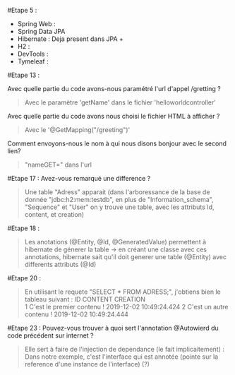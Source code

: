 #Etape 5 :

- Spring Web :
- Spring Data JPA
- Hibernate : Deja present dans JPA + 
- H2 :
- DevTools :
- Tymeleaf :
	
#Etape 13 :

Avec quelle partie du code avons-nous paramétré l'url d'appel /gretting ?
>Avec le paramètre 'getName' dans le fichier 'helloworldcontroller'
		
Avec quelle partie du code avons nous choisi le fichier HTML à afficher ?
>Avec le  '@GetMapping("/greeting")'

Comment envoyons-nous le nom à qui nous disons bonjour avec le second lien? 
>"nameGET=" dans l'url
		
#Etape 17 :
Avez-vous remarqué une difference ?
>Une table "Adress" apparait (dans l'arboressance de la base de donnée "jdbc:h2:mem:testdb", en plus de "Information_schema", "Sequence" et "User" on y trouve une table, avec les attributs Id, content, et creation)
	
#Etape 18 : 
>Les anotations (@Entity, @Id, @GeneratedValue) permettent à hibernate de génerer la table -> en créant une classe avec ces annotations, hibernate sait qu'il doit generer une table (@Entity) avec differents attributs (@Id)

#Etape 20 :
>En utilisant le requete "SELECT * FROM ADRESS;", j'obtiens bien le tableau suivant :
	ID  	CONTENT  	CREATION  
	1	C'est le premier contenu !	2019-12-02 10:49:24.424
	2	C'est un autre contenu !	2019-12-02 10:49:24.444
	
#Etape 23 :
Pouvez-vous trouver à quoi sert l'annotation @Autowierd du code précédent sur internet ?
>Elle sert à faire de l'injection de dependance (le fait implicaitement) : Dans notre exemple, c'est l'interface qui est annotée (pointe sur la reference d'une instance de l'interface) (?)
		
		
		